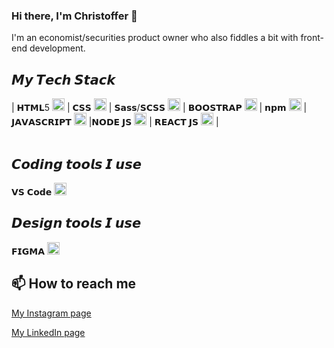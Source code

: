 ### Hi there, I'm Christoffer 👋

I'm an economist/securities product owner who also fiddles a bit with front-end development. 
<br>
## 𝙈𝙮 𝙏𝙚𝙘𝙝 𝙎𝙩𝙖𝙘𝙠

| 𝗛𝗧𝗠𝗟5  <img height="20px" src="https://cdn.svgporn.com/logos/html-5.svg">   | 𝗖𝗦𝗦 <img height="20px" src="https://cdn.svgporn.com/logos/css-3.svg"> | 𝗦𝗮𝘀𝘀/𝗦𝗖𝗦𝗦  <img height="20px" src="https://cdn.svgporn.com/logos/sass.svg">  | 𝗕𝗢𝗢𝗦𝗧𝗥𝗔𝗣  <img height="20px" src="https://cdn.svgporn.com/logos/bootstrap.svg">  | 𝗻𝗽𝗺  <img height="20px" src="https://cdn.svgporn.com/logos/npm.svg"> | 𝗝𝗔𝗩𝗔𝗦𝗖𝗥𝗜𝗣𝗧 <img height="20px" src="https://cdn.svgporn.com/logos/javascript.svg"> |𝗡𝗢𝗗𝗘 𝗝𝗦  <img height="20px" src="https://cdn.svgporn.com/logos/nodejs-icon.svg"> | 𝗥𝗘𝗔𝗖𝗧 𝗝𝗦 <img height="20px" src="https://cdn.svgporn.com/logos/react.svg"> |  
<br>

## 𝘾𝙤𝙙𝙞𝙣𝙜 𝙩𝙤𝙤𝙡𝙨 𝙄 𝙪𝙨𝙚

𝗩𝗦 𝗖𝗼𝗱𝗲 <img height="20px" src="https://cdn.svgporn.com/logos/visual-studio-code.svg">

## 𝘿𝙚𝙨𝙞𝙜𝙣 𝙩𝙤𝙤𝙡𝙨 𝙄 𝙪𝙨𝙚

𝗙𝗜𝗚𝗠𝗔 <img height="20px" src="https://cdn.svgporn.com/logos/figma.svg">



## 📫 How to reach me

[My Instagram page](https://www.instagram.com/christoffergiertsen/)

[My LinkedIn page](https://www.linkedin.com/in/christoffergiertsen/)

<!--
**Giechr/Giechr** is a ✨ _special_ ✨ repository because its `README.md` (this file) appears on your GitHub profile.

Here are some ideas to get you started:

- 🔭 I’m currently working on ...
- 🌱 I’m currently learning ...
- 👯 I’m looking to collaborate on ...
- 🤔 I’m looking for help with ...
- 💬 Ask me about ...
- 📫 How to reach me: ...
- 😄 Pronouns: ...
- ⚡ Fun fact: ...
-->
